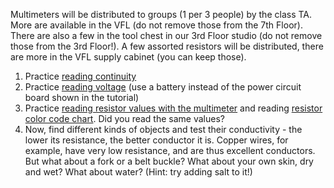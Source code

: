 Multimeters will be distributed to groups (1 per 3 people) by the class TA. More are available in the VFL (do not remove those from the 7th Floor). There are also a few in the tool chest in our 3rd Floor studio (do not remove those from the 3rd Floor!).
A few assorted resistors will be distributed, there are more in the VFL supply cabinet (you can keep those).
1. Practice [reading continuity](https://learn.sparkfun.com/tutorials/how-to-use-a-multimeter/continuity)
2. Practice [reading voltage](https://learn.sparkfun.com/tutorials/how-to-use-a-multimeter/measuring-voltage)
 (use a battery instead of the power circuit board shown in the tutorial)
3. Practice [reading resistor values with the multimeter](https://learn.sparkfun.com/tutorials/how-to-use-a-multimeter/measuring-resistance) and reading [resistor color code chart](https://en.wikipedia.org/wiki/Electronic_color_code). Did you read the same values?
4. Now, find different kinds of objects and test their conductivity - the lower its resistance, the better conductor it is. Copper wires, for example, have very low resistance, and are thus excellent conductors. But what about a fork or a belt buckle? What about your own skin, dry and wet? What about water? (Hint: try adding salt to it!)
